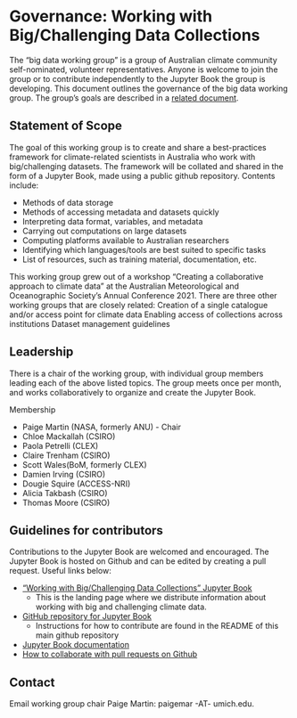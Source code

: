 # Governance: Working with Big/Challenging Data Collections

The “big data working group” is a group of Australian climate community self-nominated, volunteer representatives. Anyone is welcome to join the group or to contribute independently to the Jupyter Book the group is developing. This document outlines the governance of the big data working group. The group’s goals are described in a [related document](./goals.md). 

## Statement of Scope

The goal of this working group is to create and share a best-practices framework for climate-related scientists in Australia who work with big/challenging datasets. The framework will be collated and shared in the form of a Jupyter Book, made using a public github repository. Contents include:
- Methods of data storage
- Methods of accessing metadata and datasets quickly
- Interpreting data format, variables, and metadata
- Carrying out computations on large datasets
- Computing platforms available to Australian researchers
- Identifying which languages/tools are best suited to specific tasks
- List of resources, such as training material, documentation, etc.

This working group grew out of a workshop “Creating a collaborative approach to climate data” at the Australian Meteorological and Oceanographic Society’s Annual Conference 2021. There are three other working groups that are closely related:
Creation of a single catalogue and/or access point for climate data
Enabling access of collections across institutions
Dataset management guidelines

## Leadership

There is a chair of the working group, with individual group members leading each of the above listed topics. The group meets once per month, and works collaboratively to organize and create the Jupyter Book.

Membership
- Paige Martin (NASA, formerly ANU) - Chair
- Chloe Mackallah (CSIRO)
- Paola Petrelli (CLEX)
- Claire Trenham (CSIRO)
- Scott Wales(BoM, formerly CLEX)
- Damien Irving (CSIRO)
- Dougie Squire (ACCESS-NRI)
- Alicia Takbash (CSIRO)
- Thomas Moore (CSIRO)
## Guidelines for contributors

Contributions to the Jupyter Book are welcomed and encouraged. The Jupyter Book is hosted on Github and can be edited by creating a pull request. Useful links below:

- [“Working with Big/Challenging Data Collections” Jupyter Book](https://acdguide.github.io/BigData/goals.html)
  - This is the landing page where we distribute information about working with big and challenging climate data.
- [GitHub repository for Jupyter Book](https://github.com/ACDguide/BigData)
  - Instructions for how to contribute are found in the README of this main github repository
- [Jupyter Book documentation](https://jupyterbook.org/intro.html)
- [How to collaborate with pull requests on Github](https://docs.github.com/en/github/collaborating-with-pull-requests)

## Contact

Email working group chair Paige Martin: paigemar -AT- umich.edu. 
